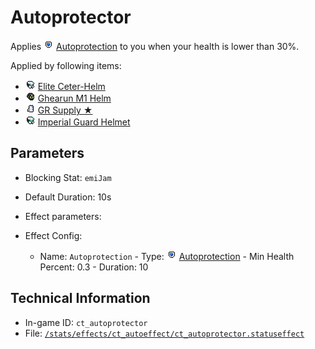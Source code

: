 # Autoprotector

Applies <img src="https://raw.githubusercontent.com/Ceterai/Enternia/main/stats/effects/ct_autoprotection.png" alt="Autoprotection icon" loading="lazy" height=16px width="auto" /> [Autoprotection](https://ceterai.github.io/MyEnternia/Wiki/Autoprotection) to you when your health is lower than 30%.

Applied by following items:

- <img src="https://raw.githubusercontent.com/Ceterai/Enternia/main/items/armors/alta/tier6/elite/helmet/icon.png" alt="Elite Ceter-Helm icon" loading="lazy" height=16px width="auto" /> [Elite Ceter-Helm](https://ceterai.github.io/MyEnternia/Wiki/EliteCeter-Helm)
- <img src="https://raw.githubusercontent.com/Ceterai/Enternia/main/items/armors/alta/tier6/ghearun/helmet/icon.png" alt="Ghearun M1 Helm icon" loading="lazy" height=16px width="auto" /> [Ghearun M1 Helm](https://ceterai.github.io/MyEnternia/Wiki/GhearunM1Helm)
- <img src="https://raw.githubusercontent.com/Ceterai/Enternia/main/items/armors/alta/tier4/security/pack/icon.png" alt="GR Supply ★ icon" loading="lazy" height=16px width="auto" /> [GR Supply ★](https://ceterai.github.io/MyEnternia/Wiki/GRSupply)
- <img src="https://raw.githubusercontent.com/Ceterai/Enternia/main/items/armors/alta/tier6/elite/helmet/icon.png" alt="Imperial Guard Helmet icon" loading="lazy" height=16px width="auto" /> [Imperial Guard Helmet](https://ceterai.github.io/MyEnternia/Wiki/ImperialGuardHelmet)

## Parameters

- Blocking Stat: `emiJam`
- Default Duration: 10s
- Effect parameters: 

- Effect Config: 

  - Name: `Autoprotection`  - Type: <img src="https://raw.githubusercontent.com/Ceterai/Enternia/main/stats/effects/ct_autoprotection.png" alt="Autoprotection icon" loading="lazy" height=16px width="auto" /> [Autoprotection](https://ceterai.github.io/MyEnternia/Wiki/Autoprotection)  - Min Health Percent: 0.3  - Duration: 10

## Technical Information

- In-game ID: `ct_autoprotector`
- File: [`/stats/effects/ct_autoeffect/ct_autoprotector.statuseffect`](https://github.com/Ceterai/Enternia/blob/main/stats/effects/ct_autoeffect/ct_autoprotector.statuseffect)

